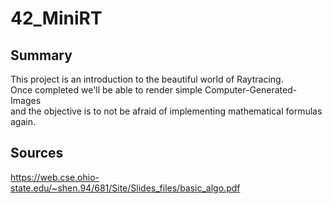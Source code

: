 # 42_MiniRT

## Summary

This project is an introduction to the beautiful world of Raytracing.<br>
Once completed we'll be able to render simple Computer-Generated-Images<br>
and the objective is to not be afraid of implementing mathematical formulas again.

## Sources

https://web.cse.ohio-state.edu/~shen.94/681/Site/Slides_files/basic_algo.pdf<br>
